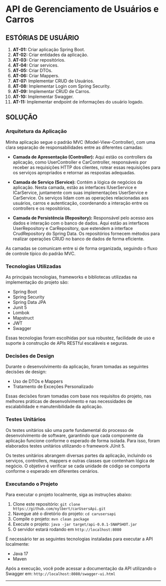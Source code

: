 # API de Gerenciamento de Usuários e Carros

## ESTÓRIAS DE USUÁRIO

1. **AT-01:** Criar aplicação Spring Boot.
2. **AT-02:** Criar entidades da aplicação.
3. **AT-03:** Criar repositórios.
4. **AT-04:** Criar services.
5. **AT-05:** Criar DTOs.
6. **AT-06:** Criar Mappers.
7. **AT-07:** Implementar CRUD de Usuários.
8. **AT-08:** Implementar Login com Spring Security.
9. **AT-09:** Implementar CRUD de Carros.
10. **AT-10:** Implementar Swagger.
11. **AT-11:** Implementar endpoint de informações do usuário logado.

## SOLUÇÃO

### Arquitetura da Aplicação

Minha aplicação segue o padrão MVC (Model-View-Controller), com uma clara separação de responsabilidades entre as diferentes camadas:

- **Camada de Apresentação (Controller):** Aqui estão os controllers da aplicação, como UserController e CarController, responsáveis por receber as requisições HTTP dos clientes, rotear essas requisições para os serviços apropriados e retornar as respostas adequadas.

- **Camada de Serviço (Service):** Contém a lógica de negócios da aplicação. Nesta camada, estão as interfaces IUserService e ICarService, juntamente com suas implementações UserService e CarService. Os serviços lidam com as operações relacionadas aos usuários, carros e autenticação, coordenando a interação entre os controllers e os repositórios.

- **Camada de Persistência (Repository):** Responsável pelo acesso aos dados e interação com o banco de dados. Aqui estão as interfaces UserRepository e CarRepository, que estendem a interface CrudRepository do Spring Data. Os repositórios fornecem métodos para realizar operações CRUD no banco de dados de forma eficiente.

As camadas se comunicam entre si de forma organizada, seguindo o fluxo de controle típico do padrão MVC.

### Tecnologias Utilizadas

As principais tecnologias, frameworks e bibliotecas utilizadas na implementação do projeto são:

- Spring Boot
- Spring Security
- Spring Data JPA
- Junit 5
- Lombok
- Mapstruct
- JWT
- Swagger

Essas tecnologias foram escolhidas por sua robustez, facilidade de uso e suporte à construção de APIs RESTful escaláveis e seguras.

### Decisões de Design

Durante o desenvolvimento da aplicação, foram tomadas as seguintes decisões de design:

- Uso de DTOs e Mappers
- Tratamento de Exceções Personalizado

Essas decisões foram tomadas com base nos requisitos do projeto, nas melhores práticas de desenvolvimento e nas necessidades de escalabilidade e manutenibilidade da aplicação.

### Testes Unitários

Os testes unitários são uma parte fundamental do processo de desenvolvimento de software, garantindo que cada componente da aplicação funcione conforme o esperado de forma isolada. Para isso, foram elaborados testes unitários utilizando o framework JUnit 5.

Os testes unitários abrangem diversas partes da aplicação, incluindo os serviços, controllers, mappers e outras classes que contenham lógica de negócio. O objetivo é verificar se cada unidade de código se comporta conforme o esperado em diferentes cenários.

### Executando o Projeto

Para executar o projeto localmente, siga as instruções abaixo:

1. Clone este repositório: `git clone https://github.com/nylbert/carUsersApi.git`
2. Navegue até o diretório do projeto: `cd carusersapi`
3. Compile o projeto: `mvn clean package`
4. Execute o projeto: `java -jar target/api-0.0.1-SNAPSHOT.jar`
5. O servidor estará rodando em `http://localhost:8080`

É necessário ter as seguintes tecnologias instaladas para executar a API localmente:

- Java 17
- Maven

Após a execução, você pode acessar a documentação da API utilizando o Swagger em: `http://localhost:8080/swagger-ui.html`

---
